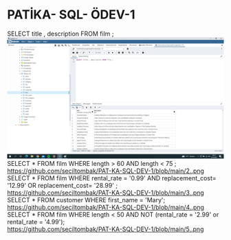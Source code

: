 # PATİKA- SQL- ÖDEV-1
 SELECT title , description FROM film ;  
 ![github](1..png)  
 SELECT * FROM film WHERE length > 60 AND length < 75 ;  
 https://github.com/seciltombak/PAT-KA-SQL-DEV-1/blob/main/2..png  
 SELECT * FROM film  WHERE rental_rate = '0.99' AND replacement_cost= '12.99' OR replacement_cost= '28.99' ;  
 https://github.com/seciltombak/PAT-KA-SQL-DEV-1/blob/main/3..png  
 SELECT * FROM customer WHERE first_name = 'Mary';  
 https://github.com/seciltombak/PAT-KA-SQL-DEV-1/blob/main/4..png  
 SELECT * FROM film WHERE  length < 50 AND  NOT (rental_rate = '2.99' or rental_rate = '4.99');  
 [https://github.com/seciltombak/PAT-KA-SQL-DEV-1/blob/main/5..png  ](https://raw.githubusercontent.com/seciltombak/PAT-KA-SQL-DEV-1/main/5..png)
